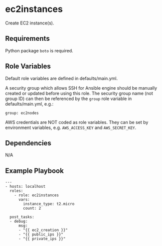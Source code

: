ec2instances
=========

Create EC2 instance(s).

Requirements
------------

Python package `boto` is required.

Role Variables
--------------

Default role variables are defined in defaults/main.yml.

A security group which allows SSH for Ansible engine should be manually created or updated before using this role.
The security group name (not group ID) can then be referenced by the `group` role variable in defaults/main.yml, e.g.:
```
group: ec2nodes
```

AWS credentials are NOT coded as role variables. They can be set by environment variables, e.g. `AWS_ACCESS_KEY` and `AWS_SECRET_KEY`.

Dependencies
------------

N/A

Example Playbook
----------------
```
---
- hosts: localhost
  roles:
    - role: ec2instances
      vars:
        instance_type: t2.micro
        count: 2

  post_tasks:
  - debug:
      msg:
      - "{{ ec2_creation }}"
      - "{{ public_ips }}"
      - "{{ private_ips }}"
```
